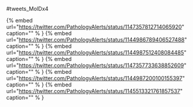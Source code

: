 #tweets_MolDx4

{% embed url="https://twitter.com/PathologyAlerts/status/1147357812714065920"  caption="" % }
{% embed url="https://twitter.com/PathologyAlerts/status/1144986789406527488"  caption="" % }
{% embed url="https://twitter.com/PathologyAlerts/status/1144987512408084485"  caption="" % }
{% embed url="https://twitter.com/PathologyAlerts/status/1147357733638852609"  caption="" % }
{% embed url="https://twitter.com/PathologyAlerts/status/1144987200100155397"  caption="" % }
{% embed url="https://twitter.com/PathologyAlerts/status/1145513321761857537"  caption="" % }
